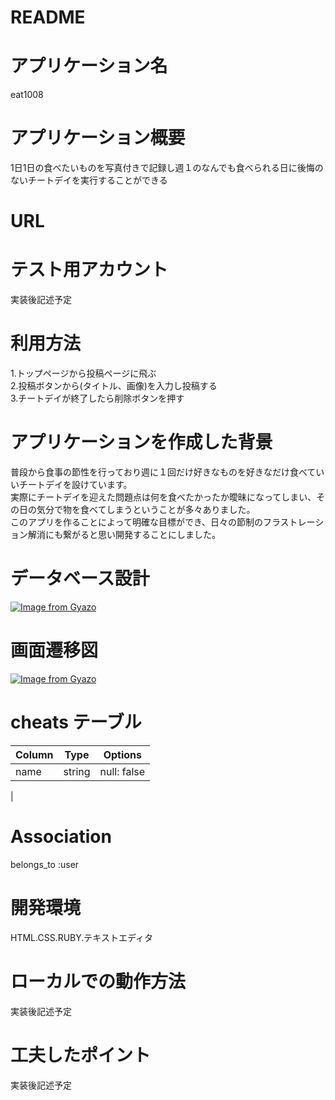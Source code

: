 # README
# アプリケーション名  
eat1008 
# アプリケーション概要  
1日1日の食べたいものを写真付きで記録し週１のなんでも食べられる日に後悔のないチートデイを実行することができる  
# URL  
  
# テスト用アカウント  
  実装後記述予定  
  # 利用方法  
1.トップページから投稿ページに飛ぶ  
2.投稿ボタンから(タイトル、画像)を入力し投稿する  
3.チートデイが終了したら削除ボタンを押す  
# アプリケーションを作成した背景  
普段から食事の節性を行っており週に１回だけ好きなものを好きなだけ食べていいチートデイを設けています。  
実際にチートデイを迎えた問題点は何を食べたかったか曖昧になってしまい、その日の気分で物を食べてしまうということが多々ありました。  
このアプリを作ることによって明確な目標ができ、日々の節制のフラストレーション解消にも繋がると思い開発することにしました。  
# データベース設計  
[![Image from Gyazo](https://i.gyazo.com/345008707f358ce0aed699c910d8aa41.png)](https://gyazo.com/345008707f358ce0aed699c910d8aa41)  
# 画面遷移図  
[![Image from Gyazo](https://i.gyazo.com/1ebff3d3a9939619c0e9d6e67ab54e39.png)](https://gyazo.com/1ebff3d3a9939619c0e9d6e67ab54e39)  

# cheats テーブル  
| Column            | Type   | Options     |
| ------------------| ------ | ----------- |
| name              | string | null: false |
|
# Association  
belongs_to :user  
# 開発環境  
HTML.CSS.RUBY.テキストエディタ  
# ローカルでの動作方法  
実装後記述予定  
# 工夫したポイント　  
実装後記述予定
